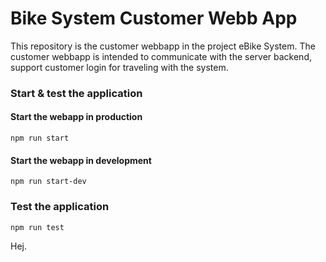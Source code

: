 # Bike System Customer Webb App

This repository is the customer webbapp in the project eBike System.
The customer webbapp is intended to communicate with the server backend, 
support customer login for traveling with the system.

### Start & test the application

#### Start the webapp in production
```
npm run start
```

#### Start the webapp in development
```
npm run start-dev
```

### Test the application
```
npm run test
```

Hej.